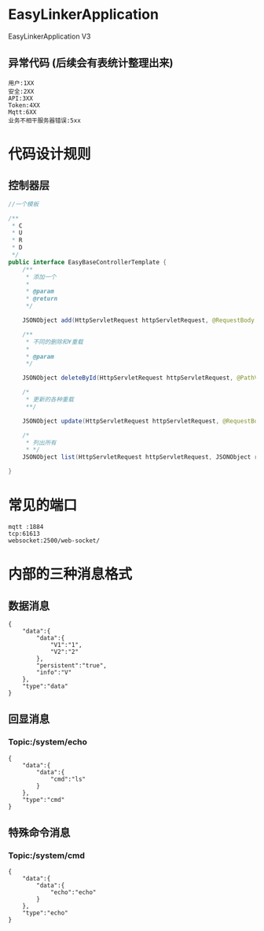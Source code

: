# EasyLinkerApplication
EasyLinkerApplication V3
## 异常代码 (后续会有表统计整理出来)
```
用户:1XX
安全:2XX
API:3XX
Token:4XX
Mqtt:6XX
业务不相干服务器错误:5xx

```
# 代码设计规则
## 控制器层
```java
//一个模板

/**
 * C
 * U
 * R
 * D
 */
public interface EasyBaseControllerTemplate {
    /**
     * 添加一个
     *
     * @param
     * @return
     */

    JSONObject add(HttpServletRequest httpServletRequest, @RequestBody JSONObject requestBody);

    /**
     * 不同的删除和¥重载
     *
     * @param
     */

    JSONObject deleteById(HttpServletRequest httpServletRequest, @PathVariable Long id);

    /*
     * 更新的各种重载
     **/

    JSONObject update(HttpServletRequest httpServletRequest, @RequestBody JSONObject requestBody);

    /*
     * 列出所有
     * */
    JSONObject list(HttpServletRequest httpServletRequest, JSONObject requestBody);

}
```
# 常见的端口
```
mqtt :1884
tcp:61613
websocket:2500/web-socket/
```
# 内部的三种消息格式
## 数据消息
```
{
    "data":{
        "data":{
            "V1":"1",
            "V2":"2"
        },
        "persistent":"true",
        "info":"V"
    },
    "type":"data"
}
```
## 回显消息
### Topic:/system/echo
```
{
    "data":{
        "data":{
            "cmd":"ls"
        }
    },
    "type":"cmd"
}
```
## 特殊命令消息
### Topic:/system/cmd
```
{
    "data":{
        "data":{
            "echo":"echo"
        }
    },
    "type":"echo"
}
```

